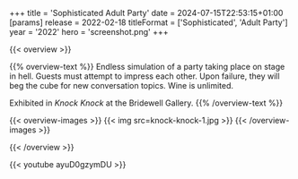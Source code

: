 +++
title = 'Sophisticated Adult Party'
date = 2024-07-15T22:53:15+01:00
[params]
    release = 2022-02-18
    titleFormat = ['Sophisticated', 'Adult Party']
    year = '2022'
    hero = 'screenshot.png'
+++

{{< overview >}}

{{% overview-text %}}
Endless simulation of a party taking place on stage in hell. Guests must attempt to impress each other. Upon failure, they will beg the cube for new conversation topics. Wine is unlimited.

Exhibited in _Knock Knock_ at the Bridewell Gallery.
{{% /overview-text %}}

{{< overview-images >}}
{{< img src=knock-knock-1.jpg >}}
{{< /overview-images >}}

{{< /overview >}}

{{< youtube ayuD0gzymDU >}}

